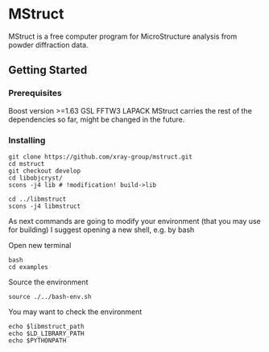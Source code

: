# MStruct
MStruct is a free computer program for MicroStructure analysis from powder diffraction data. 
## Getting Started

### Prerequisites
Boost version >=1.63
GSL
FFTW3
LAPACK
MStruct carries the rest of the dependencies so far, might be changed in the future.

### Installing

```
git clone https://github.com/xray-group/mstruct.git
cd mstruct
git checkout develop
cd libobjcryst/
scons -j4 lib # !modification! build->lib

```

```
cd ../libmstruct
scons -j4 libmstruct

```
As next commands are going to modify your environment (that you may use for 
building) I suggest opening a new shell, e.g. by bash

Open new terminal

```
bash
cd examples

```

Source the environment

```
source ./../bash-env.sh

```
You may want to check the environment

```
echo $libmstruct_path
echo $LD_LIBRARY_PATH
echo $PYTHONPATH
```
